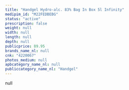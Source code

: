 ```yaml
---
title: "Handgel Hydro-alc. 83% Bag In Box 5l Infinity"
medipim_id: "M22FEDBEBG"
status: "active"
prescription: false
weight: null
width: null
length: null
depth: null
publicprice: 89.95
brands_name_nl: null
cnk: "4220067"
photos_medium: null
apbcategory_name_nl: null
publiccategory_name_nl: "Handgel"
---
```

null
